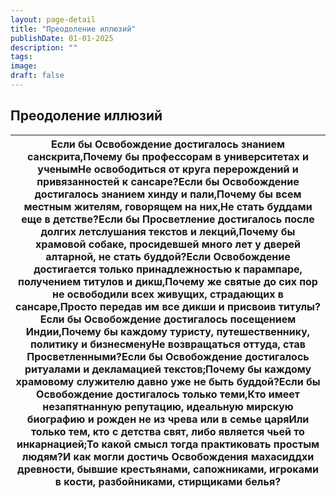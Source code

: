```yaml
---
layout: page-detail
title: "Преодоление иллюзий"
publishDate: 01-01-2025
description: ""
tags:
image:
draft: false
---
```


## Преодоление иллюзий
| Если бы Освобождение достигалось знанием санскрита,Почему бы профессорам в университетах и ученымНе освободиться от круга перерождений и привязанностей к сансаре?Если бы Освобождение достигалось знанием хинду и пали,Почему бы всем местным жителям, говорящем на них,Не стать буддами еще в детстве?Если бы Просветление достигалось после долгих летслушания текстов и лекций,Почему бы храмовой собаке, просидевшей много лет у дверей алтарной, не стать буддой?Если Освобождение достигается только принадлежностью к парампаре, получением титулов и дикш,Почему же святые до сих пор не освободили всех живущих, страдающих в сансаре,Просто передав им все дикши и присвоив титулы?Если бы Освобождение достигалось посещением Индии,Почему бы каждому туристу, путешественнику, политику и бизнесменуНе возвращаться оттуда, став Просветленными?Если бы Освобождение достигалось ритуалами и декламацией текстов;Почему бы каждому храмовому служителю давно уже не быть буддой?Если бы Освобождение достигалось только теми,Кто имеет незапятнанную репутацию, идеальную мирскую биографию и рожден не из чрева или в семье царяИли только тем, кто с детства свят, либо является чьей то инкарнацией;То какой смысл тогда практиковать простым людям?И как могли достичь Освобождения махасиддхи древности, бывшие крестьянами, сапожниками, игроками в кости, разбойниками, стирщиками белья? |
| ------------------------------------------------------------------------------------------------------------------------------------------------------------------------------------------------------------------------------------------------------------------------------------------------------------------------------------------------------------------------------------------------------------------------------------------------------------------------------------------------------------------------------------------------------------------------------------------------------------------------------------------------------------------------------------------------------------------------------------------------------------------------------------------------------------------------------------------------------------------------------------------------------------------------------------------------------------------------------------------------------------------------------------------------------------------------------------------------------------------------------------------------------------------------------------------------------------------------------------------------------------------------------------------------------------------------------------------------------------------------------------------------------------- |
  
  
